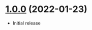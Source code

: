 <a name="1.0.0"></a>
# [1.0.0](https://github.com/faker-javascript/priority) (2022-01-23)
* Initial release
